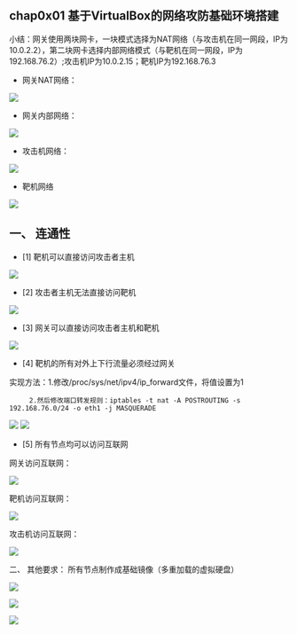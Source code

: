 chap0x01 基于VirtualBox的网络攻防基础环境搭建
-
小结：网关使用两块网卡，一块模式选择为NAT网络（与攻击机在同一网段，IP为10.0.2.2），第二块网卡选择内部网络模式（与靶机在同一网段，IP为192.168.76.2）;攻击机IP为10.0.2.15；靶机IP为192.168.76.3


- 网关NAT网络：

![](https://raw.githubusercontent.com/U2Vino/photo/master/eth0.PNG)

- 网关内部网络：

![](https://raw.githubusercontent.com/U2Vino/photo/master/eth1.PNG)

- 攻击机网络：

![](https://raw.githubusercontent.com/U2Vino/photo/master/主机网络uo.PNG)

- 靶机网络

![](https://raw.githubusercontent.com/U2Vino/photo/master/靶机网络.PNG)

一、 连通性
-
- [1] 靶机可以直接访问攻击者主机

![](https://raw.githubusercontent.com/U2Vino/photo/master/1.PNG)

- [2] 攻击者主机无法直接访问靶机

![](https://raw.githubusercontent.com/U2Vino/photo/master/2.PNG)

- [3] 网关可以直接访问攻击者主机和靶机

![](https://raw.githubusercontent.com/U2Vino/photo/master/3.PNG)

- [4] 靶机的所有对外上下行流量必须经过网关

实现方法：1.修改/proc/sys/net/ipv4/ip_forward文件，将值设置为1
 
         2.然后修改端口转发规则：iptables -t nat -A POSTROUTING -s 192.168.76.0/24 -o eth1 -j MASQUERADE

![](https://raw.githubusercontent.com/U2Vino/photo/master/41.PNG)
![](https://raw.githubusercontent.com/U2Vino/photo/master/42.PNG)

- [5] 所有节点均可以访问互联网

网关访问互联网：

![](https://raw.githubusercontent.com/U2Vino/photo/master/51.PNG)

靶机访问互联网：

![](https://raw.githubusercontent.com/U2Vino/photo/master/41.PNG)

攻击机访问互联网：

![](https://raw.githubusercontent.com/U2Vino/photo/master/53.PNG)

二、 其他要求：
所有节点制作成基础镜像（多重加载的虚拟硬盘）

![](https://raw.githubusercontent.com/U2Vino/photo/master/71.PNG)

![](https://raw.githubusercontent.com/U2Vino/photo/master/72.PNG)

![](https://raw.githubusercontent.com/U2Vino/photo/master/73.PNG)